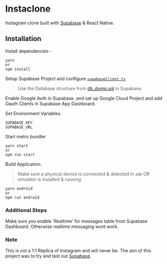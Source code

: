 # Instaclone

Instagram clone built with [Supabase](https://supabase.io/) & React Native.

## Installation

Install dependencies -

```
yarn
or
npm install
```

Setup Supabase Project and configure [`supabaseClient.ts`](src/app/utils/supabaseClient.ts)

> Use the Database structure from [db_dump.sql](db_dump.sql) in Supabase.

Enable Google Auth in Supabase ,and set up Google Cloud Project and add Oauth Clients in Supabase App Dashboard.

Set Environment Variables.

```
SUPABASE_KEY
SUPABASE_URL
```

Start metro bundler

```
yarn start
or
npm run start
```

Build Application.

> Make sure a physical device is connected & detected in `adb` OR emulator is installed & running.

```
yarn android
or
npm run android
```

### Additional Steps

Make sure you enable 'Realtime' for messages table from Supabase Dashboard. Otherwise realtime messaging wont work.

### Note

This is not a 1:1 Replica of Instagram and will never be. The aim of this project was to try and test out [Supabase](https://supabase.io/).
